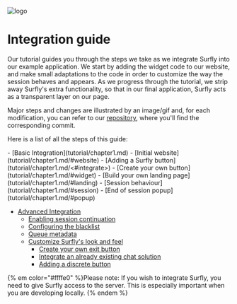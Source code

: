 ![logo](images/logosmall.png)
# Integration guide


Our tutorial guides you through the steps we take as we integrate Surfly into our example application. We start by adding the widget code to our website, and make small adaptations to the code in order to customize the way the session behaves and appears. As we progress through the tutorial, we strip away Surfly's extra functionality, so that in our final application, Surfly acts as a transparent layer on our page. 

Major steps and changes are illustrated by an image/gif and, for each modification, you can refer to our [repository](https://github.com/MathildeJ/Cake_shop_example), where you'll find the corresponding commit. 
<p>Here is a list of all the steps of this guide:</p>
 - [Basic Integration](tutorial/chapter1.md)
   - [Initial website](tutorial/chapter1.md/#website)
   - [Adding a Surfly button](tutorial/chapter1.md/<#integrate>)
   - [Create your own button](tutorial/chapter1.md/#widget)
   - [Build your own landing page](tutorial/chapter1.md/#landing)
   - [Session behaviour](tutorial/chapter1.md/#session)
   - [End of session popup](tutorial/chapter1.md/#popup)
   
   
 - [Advanced Integration](tutorial/advanced_integration.md)
   - [Enabling session continuation](tutorial/advanced_integration.md/#receipt)
   - [Configuring the blacklist](tutorial/advanced_integration.md/#blacklist)
   - [Queue metadata](tutorial/advanced_integration.md/#metadata)
   - [Customize Surfly's look and feel](tutorial/advanced_integration.md/#remove-ui)
     - [Create your own exit button](tutorial/advanced_integration.md/#exit_button)
     - [Integrate an already existing chat solution](tutorial/advanced_integration.md/#chat)
     - [Adding a discrete button](tutorial/advanced_integration.md/#small_button)


{% em color="#ffffe0" %}Please note: 
If you wish to integrate Surfly, you need to give Surfly access to the server. This is especially important when you are developing locally.  {% endem %}


